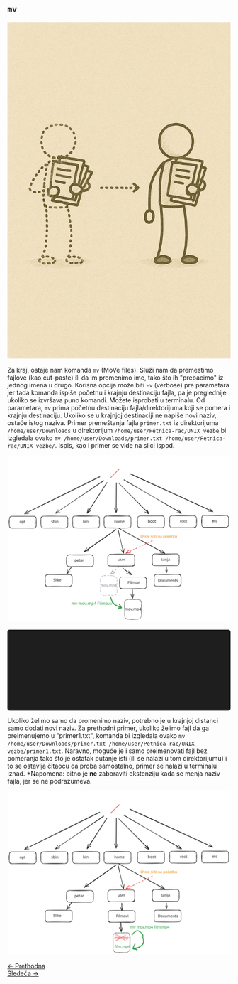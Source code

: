 <link rel="stylesheet" href="/UNIX-beginner-course/assets/css/custom.css">

## `mv`

![mv figure](../assets/diagrams/mv_figure.png)

Za kraj, ostaje nam komanda `mv` (MoVe files). Služi nam da premestimo fajlove (kao cut-paste) ili da im promenimo ime, tako što ih "prebacimo" iz jednog imena u drugo. Korisna opcija može biti `-v` (verbose) pre parametara jer tada komanda ispiše početnu i krajnju destinaciju fajla, pa je preglednije ukoliko se izvršava puno komandi. Možete isprobati u terminalu. 
Od parametara, `mv` prima početnu destinaciju fajla/direktorijuma koji se pomera i krajnju destinaciju. Ukoliko se u krajnjoj destinaciji ne napiše novi naziv, ostaće istog naziva. Primer premeštanja fajla `primer.txt` iz direktorijuma `/home/user/Downloads` u direktorijum `/home/user/Petnica-rac/UNIX vezbe` bi izgledala ovako `mv /home/user/Downloads/primer.txt /home/user/Petnica-rac/UNIX vezbe/`. Ispis, kao i primer se vide na slici ispod.

![mv diagram](../assets/diagrams/mv_diagram.svg)

<div id="terminal"></div>

Ukoliko želimo samo da promenimo naziv, potrebno je u krajnjoj distanci samo dodati novi naziv. Za prethodni primer, ukoliko želimo fajl da ga preimenujemo u "primer1.txt", komanda bi izgledala ovako `mv /home/user/Downloads/primer.txt /home/user/Petnica-rac/UNIX vezbe/primer1.txt`. Naravno, moguće je i samo preimenovati fajl bez pomeranja tako što je ostatak putanje isti (ili se nalazi u tom direktorijumu) i to se ostavlja čitaocu da proba samostalno, primer se nalazi u terminalu iznad. *Napomena: bitno je **ne** zaboraviti ekstenziju kada se menja naziv fajla, jer se ne podrazumeva. 

![mv rename diagram](../assets/diagrams/mv_rename_diagram.svg)

<div class="nav-buttons-wrapper">
  <div class="nav-left">
    <a href="2_6-mkdir.html" class="button-nav">← Prethodna</a>
  </div>
  <div class="nav-right">
    <a href="2_8-vezbe.html" class="button-nav">Sledeća →</a>
  </div>
</div>


<script>
  const lines = [
    "user@users-laptop:$ pwd",
    "/home/user",
    "user@users-laptop:$ ls",
    "Filmovi/   mov.mp4",
    "user@users-laptop:$ mv mov.mp4 Filmovi/",
    "user@users-laptop:$ ls",
    "Filmovi",
    "user@users-laptop:$ ls Filmovi",
    "mov.mp4",
    "user@users-laptop:$ cd Filmovi",
    "user@users-laptop:$ mv mov.mp4 film.mp4"
  ];

  const terminal = document.getElementById("terminal");
  let lineIndex = 0;

  function typeLine(line, i = 0) {
    if (i < line.length) {
      terminal.innerHTML += line[i];
      setTimeout(() => typeLine(line, i + 1), 40);
    } else {
      terminal.innerHTML += "<br>";
      lineIndex++;
      if (lineIndex < lines.length) {
        setTimeout(() => typeLine(lines[lineIndex]), 500);
      }
    }
  }

  document.addEventListener("DOMContentLoaded", () => {
    typeLine(lines[lineIndex]);
  });
</script>

<style>
  #terminal {
    background: #1e1e1e;
    color: #00ff00;
    font-family: monospace;
    padding: 1rem;
    white-space: pre-wrap;
    font-size: 1rem;
    border-radius: 5px;
    margin-top: 1rem;
    min-height: 150px;
  }
</style>